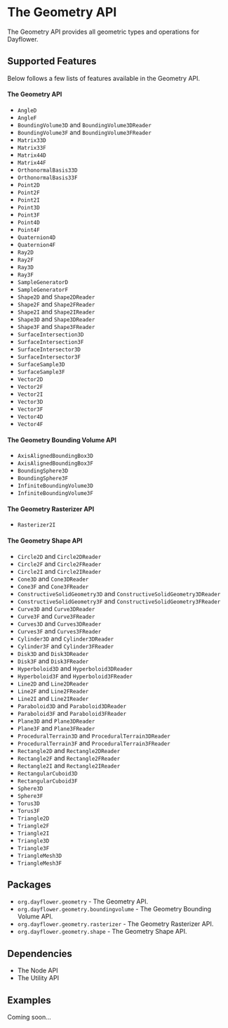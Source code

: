 The Geometry API
================
The Geometry API provides all geometric types and operations for Dayflower.

Supported Features
------------------
Below follows a few lists of features available in the Geometry API.

#### The Geometry API
* `AngleD`
* `AngleF`
* `BoundingVolume3D` and `BoundingVolume3DReader`
* `BoundingVolume3F` and `BoundingVolume3FReader`
* `Matrix33D`
* `Matrix33F`
* `Matrix44D`
* `Matrix44F`
* `OrthonormalBasis33D`
* `OrthonormalBasis33F`
* `Point2D`
* `Point2F`
* `Point2I`
* `Point3D`
* `Point3F`
* `Point4D`
* `Point4F`
* `Quaternion4D`
* `Quaternion4F`
* `Ray2D`
* `Ray2F`
* `Ray3D`
* `Ray3F`
* `SampleGeneratorD`
* `SampleGeneratorF`
* `Shape2D` and `Shape2DReader`
* `Shape2F` and `Shape2FReader`
* `Shape2I` and `Shape2IReader`
* `Shape3D` and `Shape3DReader`
* `Shape3F` and `Shape3FReader`
* `SurfaceIntersection3D`
* `SurfaceIntersection3F`
* `SurfaceIntersector3D`
* `SurfaceIntersector3F`
* `SurfaceSample3D`
* `SurfaceSample3F`
* `Vector2D`
* `Vector2F`
* `Vector2I`
* `Vector3D`
* `Vector3F`
* `Vector4D`
* `Vector4F`

#### The Geometry Bounding Volume API
* `AxisAlignedBoundingBox3D`
* `AxisAlignedBoundingBox3F`
* `BoundingSphere3D`
* `BoundingSphere3F`
* `InfiniteBoundingVolume3D`
* `InfiniteBoundingVolume3F`

#### The Geometry Rasterizer API
* `Rasterizer2I`

#### The Geometry Shape API
* `Circle2D` and `Circle2DReader`
* `Circle2F` and `Circle2FReader`
* `Circle2I` and `Circle2IReader`
* `Cone3D` and `Cone3DReader`
* `Cone3F` and `Cone3FReader`
* `ConstructiveSolidGeometry3D` and `ConstructiveSolidGeometry3DReader`
* `ConstructiveSolidGeometry3F` and `ConstructiveSolidGeometry3FReader`
* `Curve3D` and `Curve3DReader`
* `Curve3F` and `Curve3FReader`
* `Curves3D` and `Curves3DReader`
* `Curves3F` and `Curves3FReader`
* `Cylinder3D` and `Cylinder3DReader`
* `Cylinder3F` and `Cylinder3FReader`
* `Disk3D` and `Disk3DReader`
* `Disk3F` and `Disk3FReader`
* `Hyperboloid3D` and `Hyperboloid3DReader`
* `Hyperboloid3F` and `Hyperboloid3FReader`
* `Line2D` and `Line2DReader`
* `Line2F` and `Line2FReader`
* `Line2I` and `Line2IReader`
* `Paraboloid3D` and `Paraboloid3DReader`
* `Paraboloid3F` and `Paraboloid3FReader`
* `Plane3D` and `Plane3DReader`
* `Plane3F` and `Plane3FReader`
* `ProceduralTerrain3D` and `ProceduralTerrain3DReader`
* `ProceduralTerrain3F` and `ProceduralTerrain3FReader`
* `Rectangle2D` and `Rectangle2DReader`
* `Rectangle2F` and `Rectangle2FReader`
* `Rectangle2I` and `Rectangle2IReader`
* `RectangularCuboid3D`
* `RectangularCuboid3F`
* `Sphere3D`
* `Sphere3F`
* `Torus3D`
* `Torus3F`
* `Triangle2D`
* `Triangle2F`
* `Triangle2I`
* `Triangle3D`
* `Triangle3F`
* `TriangleMesh3D`
* `TriangleMesh3F`

Packages
--------
* `org.dayflower.geometry` - The Geometry API.
* `org.dayflower.geometry.boundingvolume` - The Geometry Bounding Volume API.
* `org.dayflower.geometry.rasterizer` - The Geometry Rasterizer API.
* `org.dayflower.geometry.shape` - The Geometry Shape API.

Dependencies
------------
* The Node API
* The Utility API

Examples
--------
Coming soon...